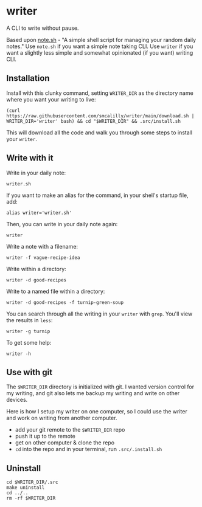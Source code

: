 # writer
A CLI to write without pause. 

Based upon [note.sh](https://github.com/hachibu/note.sh) - "A simple shell script for managing your random daily notes." Use `note.sh` if you want a simple note taking CLI. Use `writer` if you want a slightly less simple and somewhat opinionated (if you want) writing CLI.

## Installation
Install with this clunky command, setting `WRITER_DIR` as the directory name where you want your writing to live:
```
(curl https://raw.githubusercontent.com/smcalilly/writer/main/download.sh | WRITER_DIR='writer' bash) && cd "$WRITER_DIR" && .src/install.sh
```

This will download all the code and walk you through some steps to install your `writer`.

## Write with it
Write in your daily note:
```
writer.sh
```

If you want to make an alias for the command, in your shell's startup file, add: 
```
alias writer='writer.sh'
```

Then, you can write in your daily note again:
```
writer
```

Write a note with a filename:
```
writer -f vague-recipe-idea
```

Write within a directory:
```
writer -d good-recipes
```

Write to a named file within a directory:
```
writer -d good-recipes -f turnip-green-soup
```

You can search through all the writing in your `writer` with `grep`. You'll view the results in `less`:
```
writer -g turnip
```

To get some help:
```
writer -h
```

## Use with git
The `$WRITER_DIR` directory is initialized with git. I wanted version control for my writing, and git also lets me backup my writing and write on other devices. 

Here is how I setup my writer on one computer, so I could use the writer and work on writing from another computer.
- add your git remote to the `$WRITER_DIR` repo
- push it up to the remote
- get on other computer & clone the repo
- `cd` into the repo and in your terminal, run `.src/.install.sh`

## Uninstall
```
cd $WRITER_DIR/.src
make uninstall
cd ../..
rm -rf $WRITER_DIR
```
